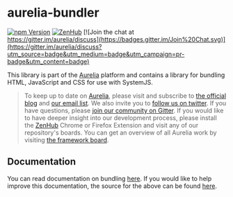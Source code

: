 # aurelia-bundler

[![npm Version](https://img.shields.io/npm/v/aurelia-bundler.svg)](https://www.npmjs.com/package/aurelia-bundler)
[![ZenHub](https://raw.githubusercontent.com/ZenHubIO/support/master/zenhub-badge.png)](https://zenhub.io)
[![Join the chat at https://gitter.im/aurelia/discuss](https://badges.gitter.im/Join%20Chat.svg)](https://gitter.im/aurelia/discuss?utm_source=badge&utm_medium=badge&utm_campaign=pr-badge&utm_content=badge)

This library is part of the [Aurelia](http://www.aurelia.io/) platform and contains a library for bundling HTML, JavaScript and CSS for use with SystemJS.

> To keep up to date on [Aurelia](http://www.aurelia.io/), please visit and subscribe to [the official blog](http://blog.durandal.io/) and [our email list](http://durandal.us10.list-manage1.com/subscribe?u=dae7661a3872ee02b519f6f29&id=3de6801ccc). We also invite you to [follow us on twitter](https://twitter.com/aureliaeffect). If you have questions, please [join our community on Gitter](https://gitter.im/aurelia/discuss). If you would like to have deeper insight into our development process, please install the [ZenHub](https://zenhub.io) Chrome or Firefox Extension and visit any of our repository's boards. You can get an overview of all Aurelia work by visiting [the framework board](https://github.com/aurelia/framework#boards).

## Documentation

You can read documentation on bundling [here](http://aurelia.io/docs.html#/aurelia/framework/1.0.0-beta.1.2.2/doc/article/bundling-your-app-for-deploy). If you would like to help improve this documentation, the source for the above can be found [here](https://github.com/aurelia/framework/blob/master/doc/article/en-US/bundling-your-app-for-deploy.md).

